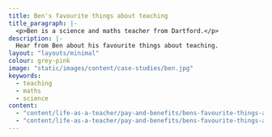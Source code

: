 ```yaml
---
title: Ben's favourite things about teaching
title_paragraph: |-
  <p>Ben is a science and maths teacher from Dartford.</p>
description: |-
  Hear from Ben about his favourite things about teaching.
layout: "layouts/minimal" 
colour: grey-pink 
image: "static/images/content/case-studies/ben.jpg" 
keywords:
  - teaching
  - maths
  - science
content: 
  - "content/life-as-a-teacher/pay-and-benefits/bens-favourite-things-about-teaching/header" 
  - "content/life-as-a-teacher/pay-and-benefits/bens-favourite-things-about-teaching/article" 
---
```


